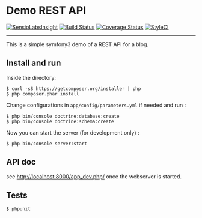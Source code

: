 # Demo REST API

[![SensioLabsInsight](https://insight.sensiolabs.com/projects/51a77b1b-c6bd-4dde-8b7f-563a7ab3036f/mini.png)][1]
[![Build Status](https://travis-ci.org/jlagneau/demo-rest-api.svg)][2]
[![Coverage Status](https://img.shields.io/coveralls/jlagneau/demo-rest-api.svg)][3]
[![StyleCI](https://styleci.io/repos/28689679/shield?branch=master)](https://styleci.io/repos/28689679)

---

This is a simple symfony3 demo of a REST API for a blog.

## Install and run

Inside the directory:

    $ curl -sS https://getcomposer.org/installer | php
    $ php composer.phar install

Change configurations in `app/config/parameters.yml` if needed and run :

	$ php bin/console doctrine:database:create
	$ php bin/console doctrine:schema:create

Now you can start the server (for development only) :

    $ php bin/console server:start

## API doc

see [http://localhost:8000/app_dev.php/][4] once the webserver is started.

## Tests

    $ phpunit

[1]: https://insight.sensiolabs.com/projects/51a77b1b-c6bd-4dde-8b7f-563a7ab3036f
[2]: https://travis-ci.org/jlagneau/demo-rest-api
[3]: https://coveralls.io/r/jlagneau/demo-rest-api
[4]: http://localhost:8000/app_dev.php/
